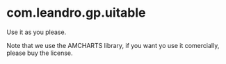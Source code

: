 com.leandro.gp.uitable
====================
Use it as you please.

Note that we use the AMCHARTS library, if you want yo use it comercially, please buy the license.

